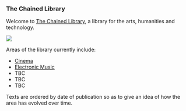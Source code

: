 ### The Chained Library

Welcome to [The Chained Library](thechainedlibrary.github.io), a library for the arts, humanities and technology.

![](https://github.com/thechainedlibrary/thechainedlibrary.github.io/blob/master/Libraries_in_the_Medieval_and_Renaissance_Periods.jpg?raw=true)

Areas of the library currently include:

* [Cinema](https://github.com/thechainedlibrary/thechainedlibrary.github.io/blob/master/cinema.md)
* [Electronic Music](https://github.com/thechainedlibrary/thechainedlibrary.github.io/blob/master/electronic_music.md)
* TBC
* TBC
* TBC

Texts are ordered by date of publication so as to give an idea of how the area has evolved over time.
